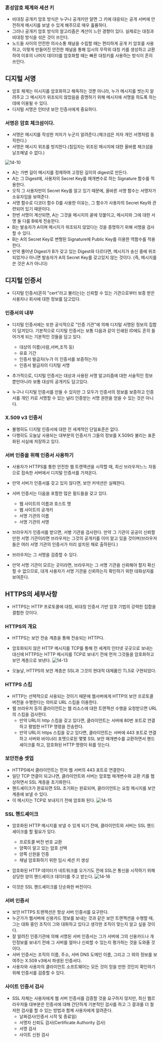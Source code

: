 
### 혼성암호 체계와 세션 키
 - 비대칭 공개키 암호 방식은 누구나 공개키만 알면 그 키에 대응되는 공개 서버에 안전하게 메시지를 보낼 수 있게 해주므로 매우 훌륭하다.
 - 그러나 공개키 암호 방식의 알고리즘은 계산이 느린 경향이 있다. 실제로는 대칭과 비대칭 방식을 섞은 것이 쓰인다.
 - 노드들 사이의 안전한 의사소통 채널을 수립할 때는 편리하게 공개 키 암호를 사용하고, 이렇게 만들어진 안전한 채널을 통해 임시의 무작위 대칭 키를 생성하고 교환하여 이후의 나머지 데이터를 암호화할 때는 빠른 대칭키를 사용하는 방식이 흔히 쓰인다.

## 디지털 서명
 - 암호 체계는 미시지를 암호화하고 해독하는 것뿐 아니라, 누가 메시지를 썻는지 알려주고 그 메시지가 위조되지 않았음을 증명하기 위해 메시지에 서명을 하도록 하는 데에 이용될 수 있다.
 - 디지털 서명은 인터넷 보안 인증서에게 중요하다.

### 서명은 암호 체크섬이다.
 - 서명은 메시지를 작성한 저자가 누군지 알려준다.(체크섬은 저자 개인 서명처럼 동작한다.)
 - 서명은 메시지 위조를 방지한다.(침입자는 위조된 메시지에 대한 올바름 체크섬을 날조해낼 수 없다.)
 
 ![14-10](./img/14-10.png)
 - A는 가변 길이 메시지를 정제하여 고정된 길이의 digest로 만든다.
 - A는 그 Digest에, 사용자의 Secret Key를 매개변수로 하는 Signature 함수를 적용한다.
 - 오직 그 사용자만이 Secret Key를 알고 있기 때문에, 올바른 서명 함수는 서명자가 소유자임을 보여준다.
 - 서명 함수로 디코더 함수 D를 사용한 이유는, 그 함수가 사용자의 Secret Key와 관련되어 있기 때문이다.
 - 한번 서명이 계산되면, A는 그것을 메시지의 끝에 덧붙이고, 메시지와 그에 대한 서명 둘 다를 B에게 전송한다.
 - B는 발송자가 A이며 메시지가 위조되지 않았다는 것을 증명하기 위해 서명을 검사할 수 있다.
 - B는 A의 Secret Key로 변형된 Signature에 Public Key를 이용한 역함수를 적용한다.
 - 만약 풀어낸 Digest가 B가 갖고 있는 Digest와 다르다면, 메시지가 송신 중에 위조되었거나 아니면 발송자가 A의 Secret Key를 갖고있지 않는 것이다. (즉, 메시지를 쓴 것은 A가 아니다)

## 디지털 인증서
 - 디지털 인증서(흔히 "cert"라고 불리는)는 신뢰할 수 있는 기관으로부터 보증 받은 사용자나 회사에 대한 정보를 담고있다.

### 인증서의 내부
 - 디지털 인증서에는 또한 공식적으로 "인증 기관"에 의해 디지털 서명된 정보의 집합이 담겨있다. 기본적으로 디지털 인증서는 보통 다음과 같이 인쇄된 ID에도 흔히 들어가게 되는 기본적인 것들을 담고 있다.
    - 대상의 이름(사람,서버,조직 등)
    - 유효 기간
    - 인증서 발급자(누가 이 인증서를 보증하는가)
    - 인증서 발급자의 디지털 서명

 - 추가적으로, 디지털 인증서는 대상과 사용된 서명 알고리즘에 대한 서술적인 정보 뿐만아니라 보통 대상의 공개키도 담고있다.
 - 누구나 디지털 인증서를 만들 수 있지만 그 모두가 인증서의 정보를 보증하고 인증서를 개인 키로 서명할 수 있는 널리 인증받는 서명 권한을 얻을 수 있는 것은 아니다.

### X.509 v3 인증서
 - 불행히도 디지털 인증서에 대한 전 세계적인 단일표준은 없다.
 - 다행히도 오늘날 사용되는 대부분의 인증서가 그들의 정보를 X.509라 불리는 표준화된 서실에 저장하고 있다.

### 서버 인증을 위해 인증서 사용하기
 - 사용자가 HTTPS를 통한 안전한 웹 트랜젝션을 시작할 때, 최신 브라우저느느 자동으로 접속한 서버에서 디지털 인증서를 가져온다.
 - 만약 서버가 인증서를 갖고 있지 않다면, 보안 커넥션은 실패한다.
 - 서버 인증서는 다음을 포함한 많은 필드들을 갖고 있다.
    - 웹 사이트의 이름과 호스트 명
    - 웹 사이트의 공개키
    - 서명 기관의 이름
    - 서명 기관의 서명

 - 브라우저가 인증서를 받으면, 서병 기관을 검사한다. 만약 그 기관이 공공이 신뢰할만한 서명 기관이라면 브라우저는 그것의 공개키를 이미 알고 있을 것이며(브라우저들은 여러 서명 기관의 인증서가 미리 설치된 채로 출하된다.)
 - 브라우저는 그 서명을 검증할 수 있다.
 - 만약 서명 기관이 모르는 곳이라면, 브라우저는 그 서명 기관을 신뢰해야 할지 확신할 수 없으므로, 대개 사용자가 서명 기관을 신뢰하는지 확인하기 위한 대화상자를 보여준다.

## HTTPS의 세부사항
 - HTTPS는 HTTP 프로토콜에 대칭, 비대칭 인증서 기반 암호 기법의 강력한 집합을 결합한 것이다. 

### HTTPS의 개요
 - HTTPS는 보안 전송 계층을 통해 전송되는 HTTP다.
 - 암호화되지 않은 HTTP 메시지를 TCP를 통해 전 세계의 인터넷 곳곳으로 보내는 대신에 HTTPS는 HTTP 메시지를 TCP로 보내기 전에 먼저 그것들을 암호화하고 보안 계층으로 보낸다.
 ![14-13](./img/14-13.png)

 - 오늘날, HTTPS의 보안 계층은 SSL과 그것의 현대적 대체품인 TLS로 구현되었다.

### HTTPS 스킴
 - HTTP는 선택적으로 사용되는 것이기 때문에 웹서버에게 HTTP의 보안 프로토콜 버전을 수행한다는 의미로 URL 스킴을 이용한다.
 - 웹 브라우저 등의 클라이언트는 웹 리소스에 대한 트랜젝션 수행을 요청받으면 URL의 스킴을 검사한다.
    - 만약 URL이 http 스킴을 갖고 있다면, 클라이언트는 서버에 80번 포트로 연결하고 평범한 HTTP 명령을 전송한다.
    - 만약 URL이 https 스킴을 갖고 있다면, 클라이언트는 서버에 443 포트로 연결하고 서버와 바이너리 포멧으로된 몇몇 SSL 보안 매개변수를 교환하면서 핸드셰이크를 하고, 암호화된 HTTP 명령이 뒤를 잇는다.

### 보안전송 셋업
 - HTTPS에서 클라이언트는 먼저 웹 서버의 443 포트로 연결한다.
 - 일단 TCP 연결이 되고나면, 클라이언트와 서버는 암호법 매개변수와 교환 키를 협상하면서 SSL 계층을 초기화한다.
 - 핸드셰이크가 완료되면 SSL 초기화는 완료되며, 클라이언트는 요청 메시지를 보안 계층에 보낼 수 있다.
 - 이 메시지는 TCP로 보내지기 전에 암호화 된다.
 ![14-15](./img/14-15.png)

### SSL 핸드셰이크
 - 암호화된 HTTP 메시지를 보낼 수 있게 되기 전에, 클라이언트와 서버는 SSL 핸드 셰이크를 할 필요가 있다.
    - 프로토콜 버전 번호 교환
    - 양쪽이 알고 있는 암호 선택
    - 양쪽 신원을 인증
    - 채널 암호화하기 위한 임시 세션 키 생성

 - 암호화된 HTTP 데이터가 네트워크를 오가기도 전에 SSL은 통신을 시작하기 위해 상당한 양의 핸드셰이크 데이터를 주고 받는다.
 ![14-16](./img/14-16.png)

 - 이것은 SSL 핸드셰이크를 단순화한 버전이다. 

### 서버 인증서
 - 보안 HTTPS 트랜잭션은 항상 서버 인증서를 요구한다. 
 - 누군가가 웹서버에 신용카드 정보를 보내는 것과 같은 보안 트랜잭션을 수행할 때, 그는 대화 중인 조직이 그와 대화하고 있다고 생각한 조직이 맞는지 알고 싶을 것이다.
 - 잘 알려진 인증기관에 의해 서명된 서버 인증서는 그가 서버에 그의 신용카드나 개인정보를 보내기 전에 그 서버를 얼마나 신뢰할 수 있는지 평가하는 것을 도와줄 것이다.
 - 서버 인증서는 조직의 이름, 주소, 서버 DNS 도메인 이름, 그리고 그 외의 정보를 보여주는 X.509 v3에서 파생된 인증서다.
 - 사용자와 사용자의 클라이언트 소프트웨어는 모든 것이 믿을 만한 것인지 확인하기 위해 인증서를 검증할 수 있다.

### 사이트 인증서 검사
 - SSL 자체는 사용자에게 웹 서버 인증서를 검증할 것을 요구하지 않지만, 최신 웹르라우저들 대부분은 인증서에 대해 간단하게 기본적인 검사를 하고 그 결과를 더 철저한 검사를 할 수 있는 방법과 함께 사용자에게 알려준다.
    - 날짜검사(인증서 시작 및 종료일)
    - 서명자 신뢰도 검사(Certificate Authority 검사)
    - 서명 검사
    - 사이트 신원 검사